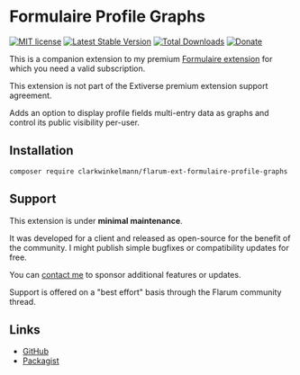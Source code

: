 # Formulaire Profile Graphs

[![MIT license](https://img.shields.io/badge/license-MIT-blue.svg)](https://github.com/clarkwinkelmann/flarum-ext-formulaire-profile-graphs/blob/master/LICENSE.txt) [![Latest Stable Version](https://img.shields.io/packagist/v/clarkwinkelmann/flarum-ext-formulaire-profile-graphs.svg)](https://packagist.org/packages/clarkwinkelmann/flarum-ext-formulaire-profile-graphs) [![Total Downloads](https://img.shields.io/packagist/dt/clarkwinkelmann/flarum-ext-formulaire-profile-graphs.svg)](https://packagist.org/packages/clarkwinkelmann/flarum-ext-formulaire-profile-graphs) [![Donate](https://img.shields.io/badge/paypal-donate-yellow.svg)](https://www.paypal.me/clarkwinkelmann)

This is a companion extension to my premium [Formulaire extension](https://kilowhat.net/flarum/extensions/formulaire) for which you need a valid subscription.

This extension is not part of the Extiverse premium extension support agreement.

Adds an option to display profile fields multi-entry data as graphs and control its public visibility per-user.

## Installation

    composer require clarkwinkelmann/flarum-ext-formulaire-profile-graphs

## Support

This extension is under **minimal maintenance**.

It was developed for a client and released as open-source for the benefit of the community.
I might publish simple bugfixes or compatibility updates for free.

You can [contact me](https://clarkwinkelmann.com/flarum) to sponsor additional features or updates.

Support is offered on a "best effort" basis through the Flarum community thread.

## Links

- [GitHub](https://github.com/clarkwinkelmann/flarum-ext-formulaire-profile-graphs)
- [Packagist](https://packagist.org/packages/clarkwinkelmann/flarum-ext-formulaire-profile-graphs)
